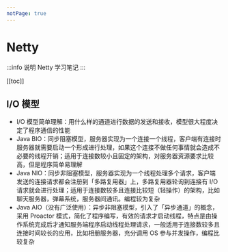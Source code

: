 ```yaml
---
notPage: true
---
```



# Netty

:::info 说明
Netty 学习笔记
:::

[[toc]]


## I/O 模型

- I/O 模型简单理解：用什么样的通道进行数据的发送和接收，模型很大程度决定了程序通信的性能
- Java BIO：同步阻塞模型，服务器实现为一个连接一个线程，客户端有连接时服务器就需要启动一个形成进行处理，如果这个连接不做任何事情就会造成不必要的线程开销；适用于连接数较小且固定的架构，对服务器资源要求比较高，但是程序简单易理解
- Java NIO：同步非阻塞模型，服务器实现为一个线程处理多个请求，客户端发送的连接请求都会注册到「多路复用器」上，多路复用器轮询到连接有 I/O 请求就会进行处理；适用于连接数较多且连接比较短（轻操作）的架构，比如聊天服务器，弹幕系统，服务器间通讯。编程较为复杂
- Java AIO（没有广泛使用）：异步非阻塞模型，引入了「异步通道」的概念，采用 Proactor 模式，简化了程序编写，有效的请求才启动线程，特点是由操作系统完成后才通知服务端程序启动线程处理请求，一般适用于连接数较多且连接时间较长的应用，比如相册服务器，充分调用 OS 参与并发操作，编程比较复杂